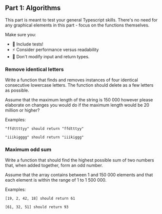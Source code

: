 ## Part 1: Algorithms

This part is meant to test your general Typescript skills.
There's no need for any graphical elements in this part - focus on the functions themselves.

Make sure you:
* 🧪 Include tests!
* ⚡ Consider performance versus readability
* 🚫 Don't modify input and return types.

### Remove identical letters

Write a function that finds and removes instances of four identical consecutive lowercase letters. The function should delete as a few letters as possible.

Assume that the maximum length of the string is 150 000 however please elaborate on changes you would do if the maximum length would be 20 million or higher?

Examples:
```
"ffdttttyy" should return "ffdtttyy"
```

```
"iiikigggg" should return "iiikiggg"
```

### Maximum odd sum

Write a function that should find the highest possible sum of two numbers that, when added together, form an odd number.

Assume that the array contains between 1 and 150 000 elements and that each element is within the range of 1 to 1 500 000.

Examples:
```
[19, 2, 42, 18] should return 61
```

```
[61, 32, 51] should return 93
```
